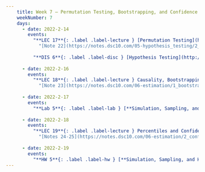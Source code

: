 ```yaml
---
    title: Week 7 – Permutation Testing, Bootstrapping, and Confidence Intervals
    weekNumber: 7
    days:
      - date: 2022-2-14
        events:
          "**LEC 17**{: .label .label-lecture } [Permutation Testing](http://datahub.ucsd.edu/user-redirect/git-sync?repo=https://github.com/dsc-courses/dsc10-2022-wi&subPath=lectures/lec17/lecture.ipynb) [🎥](https://www.youtube.com/playlist?list=PLDNbnocpJUhaWOosiN6Vaeq-BqrhJJxHk)":
            "[Note 22](https://notes.dsc10.com/05-hypothesis_testing/2_permutation_tests.html), [CIT 12](https://inferentialthinking.com/chapters/12/Comparing_Two_Samples.html)"
                
          "**DIS 6**{: .label .label-disc } [Hypothesis Testing](http://datahub.ucsd.edu/user-redirect/git-sync?repo=https://github.com/dsc-courses/dsc10-2022-wi&subPath=discussions/06-hypothesis_testing/discussion.ipynb)":
      
      - date: 2022-2-16
        events:
          "**LEC 18**{: .label .label-lecture } Causality, Bootstrapping":
            "[Note 23](https://notes.dsc10.com/06-estimation/1_bootstrap.html), [CIT 12.2](https://inferentialthinking.com/chapters/12/2/Causality.html)"
            
      - date: 2022-2-17
        events:
          "**Lab 5**{: .label .label-lab } [**Simulation, Sampling, and Hypothesis Testing (due 2/17)**](http://datahub.ucsd.edu/user-redirect/git-sync?repo=https://github.com/dsc-courses/dsc10-2022-wi&subPath=labs/05-hypothesis_testing/lab.ipynb)":
          
      - date: 2022-2-18
        events:
          "**LEC 19**{: .label .label-lecture } Percentiles and Confidence Intervals":
            "[Notes 24-25](https://notes.dsc10.com/06-estimation/2_confidence_intervals.html)"
      
      - date: 2022-2-19
        events:
          "**HW 5**{: .label .label-hw } [**Simulation, Sampling, and Hypothesis Testing (due 2/19)**](http://datahub.ucsd.edu/user-redirect/git-sync?repo=https://github.com/dsc-courses/dsc10-2022-wi&subPath=homeworks/05-hypothesis/homework.ipynb)":
---
```


